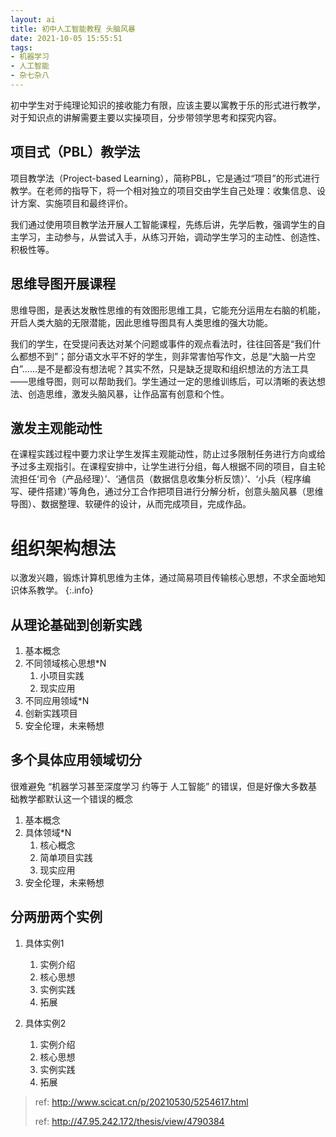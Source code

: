 ```yaml
---
layout: ai
title: 初中人工智能教程 头脑风暴
date: 2021-10-05 15:55:51
tags:
- 机器学习
- 人工智能
- 杂七杂八
---
```

初中学生对于纯理论知识的接收能力有限，应该主要以寓教于乐的形式进行教学，对于知识点的讲解需要主要以实操项目，分步带领学思考和探究内容。

## 项目式（PBL）教学法

项目教学法（Project-based Learning），简称PBL，它是通过“项目”的形式进行教学。在老师的指导下，将一个相对独立的项目交由学生自己处理：收集信息、设计方案、实施项目和最终评价。

我们通过使用项目教学法开展人工智能课程，先练后讲，先学后教，强调学生的自主学习，主动参与，从尝试入手，从练习开始，调动学生学习的主动性、创造性、积极性等。

## 思维导图开展课程

思维导图，是表达发散性思维的有效图形思维工具，它能充分运用左右脑的机能，开启人类大脑的无限潜能，因此思维导图具有人类思维的强大功能。

我们的学生，在受提问表达对某个问题或事件的观点看法时，往往回答是“我们什么都想不到”；部分语文水平不好的学生，则非常害怕写作文，总是“大脑一片空白”……是不是都没有想法呢？其实不然，只是缺乏提取和组织想法的方法工具——思维导图，则可以帮助我们。学生通过一定的思维训练后，可以清晰的表达想法、创造思维，激发头脑风暴，让作品富有创意和个性。

## 激发主观能动性

在课程实践过程中要力求让学生发挥主观能动性，防止过多限制任务进行方向或给予过多主观指引。在课程安排中，让学生进行分组，每人根据不同的项目，自主轮流担任‘司令（产品经理）’、‘通信员（数据信息收集分析反馈）’、‘小兵（程序编写、硬件搭建）’等角色，通过分工合作把项目进行分解分析，创意头脑风暴（思维导图）、数据整理、软硬件的设计，从而完成项目，完成作品。

# 组织架构想法

以激发兴趣，锻炼计算机思维为主体，通过简易项目传输核心思想，不求全面地知识体系教学。
{:.info}

## 从理论基础到创新实践

1. 基本概念
2. 不同领域核心思想*N
   1. 小项目实践
   2. 现实应用
3. 不同应用领域*N
4. 创新实践项目
5. 安全伦理，未来畅想

## 多个具体应用领域切分

很难避免 “机器学习甚至深度学习 约等于 人工智能” 的错误，但是好像大多数基础教学都默认这一个错误的概念

1. 基本概念
2. 具体领域*N
   1. 核心概念
   2. 简单项目实践
   3. 现实应用
3. 安全伦理，未来畅想

## 分两册两个实例

1. 具体实例1

   1. 实例介绍
   2. 核心思想
   3. 实例实践
   4. 拓展
2. 具体实例2

   1. 实例介绍
   2. 核心思想
   3. 实例实践
   4. 拓展

> ref: http://www.scicat.cn/p/20210530/5254617.html
>
> ref: http://47.95.242.172/thesis/view/4790384
